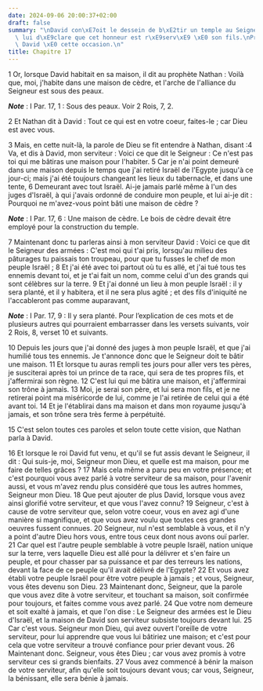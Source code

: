 ```yaml
---
date: 2024-09-06 20:00:37+02:00
draft: false
summary: "\nDavid con\xE7oit le dessein de b\xE2tir un temple au Seigneur.\nNathan\
  \ lui d\xE9clare que cet honneur est r\xE9serv\xE9 \xE0 son fils.\nPri\xE8re de\
  \ David \xE0 cette occasion.\n"
title: Chapitre 17
---
```





1 Or, lorsque David habitait en sa maison, il dit au prophète Nathan : Voilà que, moi, j'habite dans une maison de cèdre, et l'arche de l'alliance du Seigneur est sous des peaux.

***Note*** :  I Par. 17, 1 : Sous des peaux. Voir 2 Rois, 7, 2.

2 Et Nathan dit à David : Tout ce qui est en votre coeur, faites-le ; car Dieu est avec vous.


3 Mais, en cette nuit-là, la parole de Dieu se fit entendre à Nathan, disant :4 Va, et dis à David, mon serviteur : Voici ce que dit le Seigneur : Ce n'est pas toi qui me bâtiras une maison pour l'habiter. 5 Car je n'ai point demeuré dans une maison depuis le temps que j'ai retiré Israël de l'Egypte jusqu'à ce jour-ci; mais j'ai été toujours changeant les lieux du tabernacle, et dans une tente, 6 Demeurant avec tout Israël. Ai-je jamais parlé même à l'un des juges d'Israël, à qui j'avais ordonné de conduire mon peuple, et lui ai-je dit : Pourquoi ne m'avez-vous point bâti une maison de cèdre ?

***Note*** :  I Par. 17, 6 : Une maison de cèdre. Le bois de cèdre devait être employé pour la construction du temple.

7 Maintenant donc tu parleras ainsi à mon serviteur David : Voici ce que dit le Seigneur des armées : C'est moi qui t'ai pris, lorsqu'au milieu des pâturages tu paissais ton troupeau, pour que tu fusses le chef de mon peuple Israël ; 8 Et j'ai été avec toi partout où tu es allé, et j'ai tué tous tes ennemis devant toi, et je t'ai fait un nom, comme celui d'un des grands qui sont célèbres sur la terre. 9 Et j'ai donné un lieu à mon peuple Israël : il y sera planté, et il y habitera, et il ne sera plus agité ; et des fils d'iniquité ne l'accableront pas comme auparavant,

***Note*** :  I Par. 17, 9 : Il y sera planté. Pour l’explication de ces mots et de plusieurs autres qui pourraient embarrasser dans les versets suivants, voir 2 Rois, 8, verset 10 et suivants.

10 Depuis les jours que j'ai donné des juges à mon peuple Israël, et que j'ai humilié tous tes ennemis. Je t'annonce donc que le Seigneur doit te bâtir une maison. 11 Et lorsque tu auras rempli tes jours pour aller vers tes pères, je susciterai après toi un prince de ta race, qui sera de tes propres fils, et j'affermirai son règne. 12 C'est lui qui me bâtira une maison, et j'affermirai son trône à jamais. 13 Moi, je serai son père, et lui sera mon fils, et je ne retirerai point ma miséricorde de lui, comme je l'ai retirée de celui qui a été avant toi. 14 Et je l'établirai dans ma maison et dans mon royaume jusqu'à jamais, et son trône sera très ferme à perpétuité.


15 C'est selon toutes ces paroles et selon toute cette vision, que Nathan parla à David.


16 Et lorsque le roi David fut venu, et qu'il se fut assis devant le Seigneur, il dit : Qui suis-je, moi, Seigneur mon Dieu, et quelle est ma maison, pour me faire de telles grâces ? 17 Mais cela même a paru peu en votre présence; et c'est pourquoi vous avez parlé à votre serviteur de sa maison, pour l'avenir aussi, et vous m'avez rendu plus considéré que tous les autres hommes, Seigneur mon Dieu. 18 Que peut ajouter de plus David, lorsque vous avez ainsi glorifié votre serviteur, et que vous l'avez connu? 19 Seigneur, c'est à cause de votre serviteur que, selon votre coeur, vous en avez agi d'une manière si magnifique, et que vous avez voulu que toutes ces grandes oeuvres fussent connues. 20 Seigneur, nul n'est semblable à vous, et il n'y a point d'autre Dieu hors vous, entre tous ceux dont nous avons ouï parler. 21 Car quel est l'autre peuple semblable à votre peuple Israël, nation unique sur la terre, vers laquelle Dieu est allé pour la délivrer et s'en faire un peuple, et pour chasser par sa puissance et par
des terreurs les nations, devant la face de ce peuple qu'il avait délivré de l'Egypte? 22 Et vous avez établi votre peuple Israël pour être votre peuple à jamais ; et vous, Seigneur, vous êtes devenu son Dieu. 23 Maintenant donc, Seigneur, que la parole que vous avez dite à votre serviteur, et touchant sa maison, soit confirmée pour toujours, et faites comme vous avez parlé. 24 Que votre nom demeure et soit exalté à jamais, et que l'on dise : Le Seigneur des armées est le Dieu d'Israël, et la maison de David son serviteur subsiste toujours devant lui. 25 Car c'est vous. Seigneur mon Dieu, qui avez ouvert l'oreille de votre serviteur, pour lui apprendre que vous lui bâtiriez une maison; et c'est pour cela que votre serviteur a trouvé confiance pour prier devant vous. 26 Maintenant donc. Seigneur, vous êtes Dieu ; car vous avez promis à votre serviteur ces si grands bienfaits. 27 Vous avez commencé à bénir la maison de votre serviteur, afin qu'elle soit toujours devant vous; car vous, Seigneur, la bénissant, elle
sera bénie à jamais.

